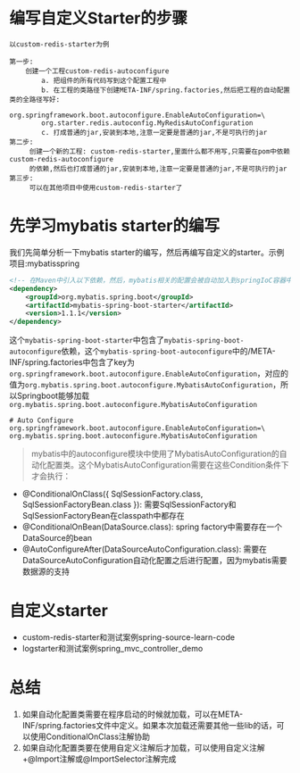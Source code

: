 # 编写自定义Starter的步骤

    以custom-redis-starter为例

    第一步: 
        创建一个工程custom-redis-autoconfigure
            a. 把组件的所有代码写到这个配置工程中
            b. 在工程的类路径下创建META-INF/spring.factories,然后把工程的自动配置类的全路径写好:
            org.springframework.boot.autoconfigure.EnableAutoConfiguration=\
            org.starter.redis.autoconfig.MyRedisAutoConfiguration 
            c. 打成普通的jar,安装到本地,注意一定要是普通的jar,不是可执行的jar
    第二步:
         创建一个新的工程: custom-redis-starter,里面什么都不用写,只需要在pom中依赖custom-redis-autoconfigure
         的依赖,然后也打成普通的jar,安装到本地,注意一定要是普通的jar,不是可执行的jar
    第三步: 
         可以在其他项目中使用custom-redis-starter了
    
# 先学习mybatis starter的编写

我们先简单分析一下mybatis starter的编写，然后再编写自定义的starter。示例项目:mybatisspring

```xml
<!-- 在Maven中引入以下依赖，然后，mybatis相关的配置会被自动加入到springIoC容器中: -->
<dependency>
    <groupId>org.mybatis.spring.boot</groupId>
    <artifactId>mybatis-spring-boot-starter</artifactId>
    <version>1.1.1</version>
</dependency>
```

这个`mybatis-spring-boot-starter`中包含了`mybatis-spring-boot-autoconfigure`依赖，这个`mybatis-spring-boot-autoconfigure`中的/META-INF/spring.factories中包含了key为`org.springframework.boot.autoconfigure.EnableAutoConfiguration`，对应的值为`org.mybatis.spring.boot.autoconfigure.MybatisAutoConfiguration`，所以Springboot能够加载`org.mybatis.spring.boot.autoconfigure.MybatisAutoConfiguration`

```properties
# Auto Configure
org.springframework.boot.autoconfigure.EnableAutoConfiguration=\
org.mybatis.spring.boot.autoconfigure.MybatisAutoConfiguration
```

>mybatis中的autoconfigure模块中使用了MybatisAutoConfiguration的自动化配置类。这个MybatisAutoConfiguration需要在这些Condition条件下才会执行：

* @ConditionalOnClass({ SqlSessionFactory.class, SqlSessionFactoryBean.class }): 需要SqlSessionFactory和SqlSessionFactoryBean在classpath中都存在
* @ConditionalOnBean(DataSource.class): spring factory中需要存在一个DataSource的bean
* @AutoConfigureAfter(DataSourceAutoConfiguration.class): 需要在DataSourceAutoConfiguration自动化配置之后进行配置，因为mybatis需要数据源的支持

# 自定义starter

- custom-redis-starter和测试案例spring-source-learn-code
- logstarter和测试案例spring_mvc_controller_demo

# 总结

1. 如果自动化配置类需要在程序启动的时候就加载，可以在META-INF/spring.factories文件中定义。如果本次加载还需要其他一些lib的话，可以使用ConditionalOnClass注解协助
2. 如果自动化配置类要在使用自定义注解后才加载，可以使用自定义注解+@Import注解或@ImportSelector注解完成
